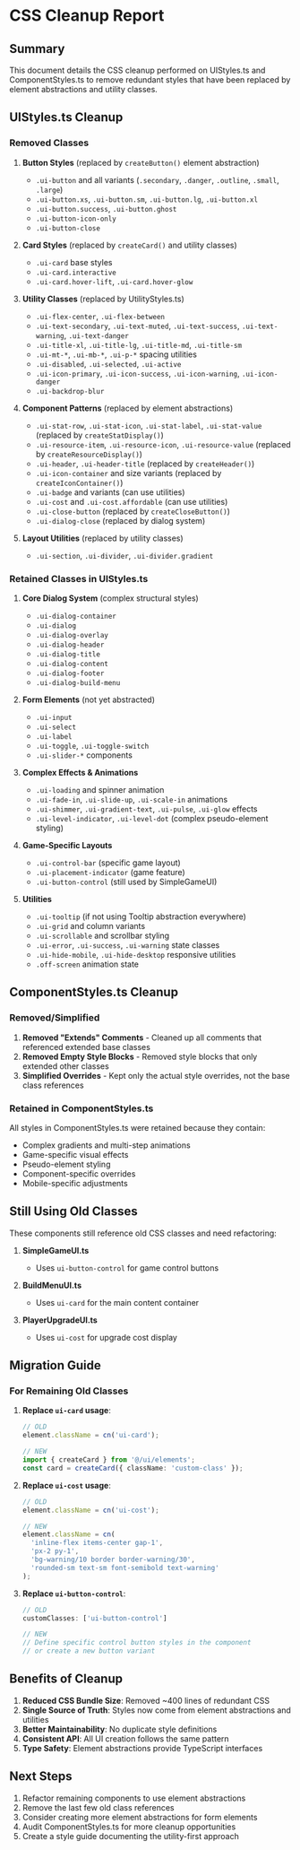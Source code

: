 # CSS Cleanup Report

## Summary

This document details the CSS cleanup performed on UIStyles.ts and ComponentStyles.ts to remove redundant styles that have been replaced by element abstractions and utility classes.

## UIStyles.ts Cleanup

### Removed Classes

1. **Button Styles** (replaced by `createButton()` element abstraction)
   - `.ui-button` and all variants (`.secondary`, `.danger`, `.outline`, `.small`, `.large`)
   - `.ui-button.xs`, `.ui-button.sm`, `.ui-button.lg`, `.ui-button.xl`
   - `.ui-button.success`, `.ui-button.ghost`
   - `.ui-button-icon-only`
   - `.ui-button-close`

2. **Card Styles** (replaced by `createCard()` and utility classes)
   - `.ui-card` base styles
   - `.ui-card.interactive`
   - `.ui-card.hover-lift`, `.ui-card.hover-glow`

3. **Utility Classes** (replaced by UtilityStyles.ts)
   - `.ui-flex-center`, `.ui-flex-between`
   - `.ui-text-secondary`, `.ui-text-muted`, `.ui-text-success`, `.ui-text-warning`, `.ui-text-danger`
   - `.ui-title-xl`, `.ui-title-lg`, `.ui-title-md`, `.ui-title-sm`
   - `.ui-mt-*`, `.ui-mb-*`, `.ui-p-*` spacing utilities
   - `.ui-disabled`, `.ui-selected`, `.ui-active`
   - `.ui-icon-primary`, `.ui-icon-success`, `.ui-icon-warning`, `.ui-icon-danger`
   - `.ui-backdrop-blur`

4. **Component Patterns** (replaced by element abstractions)
   - `.ui-stat-row`, `.ui-stat-icon`, `.ui-stat-label`, `.ui-stat-value` (replaced by `createStatDisplay()`)
   - `.ui-resource-item`, `.ui-resource-icon`, `.ui-resource-value` (replaced by `createResourceDisplay()`)
   - `.ui-header`, `.ui-header-title` (replaced by `createHeader()`)
   - `.ui-icon-container` and size variants (replaced by `createIconContainer()`)
   - `.ui-badge` and variants (can use utilities)
   - `.ui-cost` and `.ui-cost.affordable` (can use utilities)
   - `.ui-close-button` (replaced by `createCloseButton()`)
   - `.ui-dialog-close` (replaced by dialog system)

5. **Layout Utilities** (replaced by utility classes)
   - `.ui-section`, `.ui-divider`, `.ui-divider.gradient`

### Retained Classes in UIStyles.ts

1. **Core Dialog System** (complex structural styles)
   - `.ui-dialog-container`
   - `.ui-dialog`
   - `.ui-dialog-overlay`
   - `.ui-dialog-header`
   - `.ui-dialog-title`
   - `.ui-dialog-content`
   - `.ui-dialog-footer`
   - `.ui-dialog-build-menu`

2. **Form Elements** (not yet abstracted)
   - `.ui-input`
   - `.ui-select`
   - `.ui-label`
   - `.ui-toggle`, `.ui-toggle-switch`
   - `.ui-slider-*` components

3. **Complex Effects & Animations**
   - `.ui-loading` and spinner animation
   - `.ui-fade-in`, `.ui-slide-up`, `.ui-scale-in` animations
   - `.ui-shimmer`, `.ui-gradient-text`, `.ui-pulse`, `.ui-glow` effects
   - `.ui-level-indicator`, `.ui-level-dot` (complex pseudo-element styling)

4. **Game-Specific Layouts**
   - `.ui-control-bar` (specific game layout)
   - `.ui-placement-indicator` (game feature)
   - `.ui-button-control` (still used by SimpleGameUI)

5. **Utilities**
   - `.ui-tooltip` (if not using Tooltip abstraction everywhere)
   - `.ui-grid` and column variants
   - `.ui-scrollable` and scrollbar styling
   - `.ui-error`, `.ui-success`, `.ui-warning` state classes
   - `.ui-hide-mobile`, `.ui-hide-desktop` responsive utilities
   - `.off-screen` animation state

## ComponentStyles.ts Cleanup

### Removed/Simplified

1. **Removed "Extends" Comments** - Cleaned up all comments that referenced extended base classes
2. **Removed Empty Style Blocks** - Removed style blocks that only extended other classes
3. **Simplified Overrides** - Kept only the actual style overrides, not the base class references

### Retained in ComponentStyles.ts

All styles in ComponentStyles.ts were retained because they contain:
- Complex gradients and multi-step animations
- Game-specific visual effects
- Pseudo-element styling
- Component-specific overrides
- Mobile-specific adjustments

## Still Using Old Classes

These components still reference old CSS classes and need refactoring:

1. **SimpleGameUI.ts**
   - Uses `ui-button-control` for game control buttons

2. **BuildMenuUI.ts**
   - Uses `ui-card` for the main content container

3. **PlayerUpgradeUI.ts**
   - Uses `ui-cost` for upgrade cost display

## Migration Guide

### For Remaining Old Classes

1. **Replace `ui-card` usage**:
   ```typescript
   // OLD
   element.className = cn('ui-card');
   
   // NEW
   import { createCard } from '@/ui/elements';
   const card = createCard({ className: 'custom-class' });
   ```

2. **Replace `ui-cost` usage**:
   ```typescript
   // OLD
   element.className = cn('ui-cost');
   
   // NEW
   element.className = cn(
     'inline-flex items-center gap-1',
     'px-2 py-1',
     'bg-warning/10 border border-warning/30',
     'rounded-sm text-sm font-semibold text-warning'
   );
   ```

3. **Replace `ui-button-control`**:
   ```typescript
   // OLD
   customClasses: ['ui-button-control']
   
   // NEW
   // Define specific control button styles in the component
   // or create a new button variant
   ```

## Benefits of Cleanup

1. **Reduced CSS Bundle Size**: Removed ~400 lines of redundant CSS
2. **Single Source of Truth**: Styles now come from element abstractions and utilities
3. **Better Maintainability**: No duplicate style definitions
4. **Consistent API**: All UI creation follows the same pattern
5. **Type Safety**: Element abstractions provide TypeScript interfaces

## Next Steps

1. Refactor remaining components to use element abstractions
2. Remove the last few old class references
3. Consider creating more element abstractions for form elements
4. Audit ComponentStyles.ts for more cleanup opportunities
5. Create a style guide documenting the utility-first approach